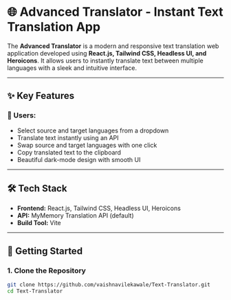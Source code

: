 # 🌐 Advanced Translator - Instant Text Translation App

The **Advanced Translator** is a modern and responsive text translation web application developed using **React.js, Tailwind CSS, Headless UI, and Heroicons**. It allows users to instantly translate text between multiple languages with a sleek and intuitive interface.

---

## ✨ Key Features

### 👤 Users:
- Select source and target languages from a dropdown
- Translate text instantly using an API
- Swap source and target languages with one click
- Copy translated text to the clipboard
- Beautiful dark-mode design with smooth UI

---

## 🛠️ Tech Stack

- **Frontend:** React.js, Tailwind CSS, Headless UI, Heroicons  
- **API:** MyMemory Translation API (default)  
- **Build Tool:** Vite  

---

## 🚀 Getting Started

### 1. Clone the Repository
```bash
git clone https://github.com/vaishnavilekawale/Text-Translator.git
cd Text-Translator


